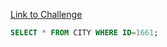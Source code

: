[Link to Challenge](https://www.hackerrank.com/challenges/select-by-id/)


```sql
SELECT * FROM CITY WHERE ID=1661;
```
